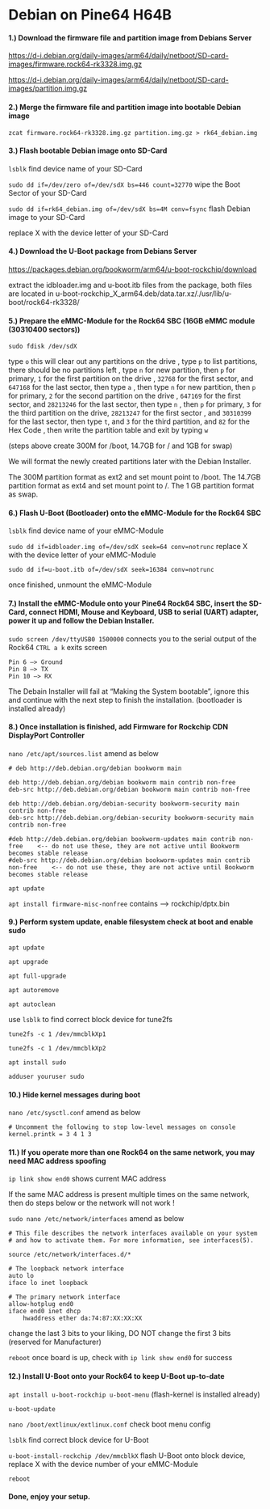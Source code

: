 # Debian on Pine64 H64B

#### 1.)  Download the firmware file and partition image from Debians Server

https://d-i.debian.org/daily-images/arm64/daily/netboot/SD-card-images/firmware.rock64-rk3328.img.gz

https://d-i.debian.org/daily-images/arm64/daily/netboot/SD-card-images/partition.img.gz

#### 2.)  Merge the firmware file and partition image into bootable Debian image

`zcat firmware.rock64-rk3328.img.gz partition.img.gz > rk64_debian.img`

#### 3.)  Flash bootable Debian image onto SD-Card

`lsblk` find device name of your SD-Card

`sudo dd if=/dev/zero of=/dev/sdX bs=446 count=32770` wipe the Boot Sector of your SD-Card

`sudo dd if=rk64_debian.img of=/dev/sdX bs=4M conv=fsync` flash Debian image to your SD-Card

replace X with the device letter of your SD-Card

#### 4.)  Download the U-Boot package from Debians Server

https://packages.debian.org/bookworm/arm64/u-boot-rockchip/download

extract the idbloader.img and u-boot.itb files from the package,
both files are located in u-boot-rockchip_X_arm64.deb/data.tar.xz/./usr/lib/u-boot/rock64-rk3328/

#### 5.)  Prepare the eMMC-Module for the Rock64 SBC (16GB eMMC module (30310400 sectors))

`sudo fdisk /dev/sdX`

type `o` this will clear out any partitions on the drive
, type `p` to list partitions, there should be no partitions left
, type `n` for new partition, then `p` for primary, `1` for the first partition on the drive
, `32768` for the first sector, and `647168` for the last sector, then type `a`
, then type `n` for new partition, then `p` for primary, `2` for the second partition on the drive
, `647169` for the first sector, and `28213246` for the last sector, then type `n`
, then `p` for primary, `3` for the third partition on the drive, `28213247` for the first sector
, and `30310399` for the last sector, then type `t`, and `3` for the third partition, and `82` for the Hex Code
, then write the partition table and exit by typing `w`

(steps above create 300M for /boot, 14.7GB for / and 1GB for swap)

We will format the newly created partitions later with the Debian Installer.

The 300M partition format as ext2 and set mount point to /boot.
The 14.7GB partition format as ext4 and set mount point to /.
The 1 GB partition format as swap.

#### 6.)  Flash U-Boot (Bootloader) onto the eMMC-Module for the Rock64 SBC

`lsblk` find device name of your eMMC-Module

`sudo dd if=idbloader.img of=/dev/sdX seek=64 conv=notrunc` replace X with the device letter of your eMMC-Module

`sudo dd if=u-boot.itb of=/dev/sdX seek=16384 conv=notrunc`

once finished, unmount the eMMC-Module

#### 7.)  Install the eMMC-Module onto your Pine64 Rock64 SBC, insert the SD-Card, connect HDMI, Mouse and Keyboard, USB to serial (UART) adapter, power it up and follow the Debian Installer.

`sudo screen /dev/ttyUSB0 1500000`  connects you to the serial output of the Rock64 `CTRL a k` exits screen

    Pin 6 –> Ground
    Pin 8 –> TX
    Pin 10 –> RX

The Debain Installer will fail at “Making the System bootable”, ignore this and continue with the next step to finish the installation. (bootloader is installed already)

#### 8.)  Once installation is finished, add Firmware for Rockchip CDN DisplayPort Controller

`nano /etc/apt/sources.list`  amend as below

    # deb http://deb.debian.org/debian bookworm main
    
    deb http://deb.debian.org/debian bookworm main contrib non-free
    deb-src http://deb.debian.org/debian bookworm main contrib non-free
    
    deb http://deb.debian.org/debian-security bookworm-security main contrib non-free
    deb-src http://deb.debian.org/debian-security bookworm-security main contrib non-free
    
    #deb http://deb.debian.org/debian bookworm-updates main contrib non-free    <-- do not use these, they are not active until Bookworm becomes stable release
    #deb-src http://deb.debian.org/debian bookworm-updates main contrib non-free    <-- do not use these, they are not active until Bookworm becomes stable release
  
`apt update`
  
`apt install firmware-misc-nonfree` contains –> rockchip/dptx.bin
  
#### 9.)  Perform system update, enable filesystem check at boot and enable sudo
  
`apt update`

`apt upgrade`

`apt full-upgrade`

`apt autoremove`

`apt autoclean`

use `lsblk` to find correct block device for tune2fs

`tune2fs -c 1 /dev/mmcblkXp1`

`tune2fs -c 1 /dev/mmcblkXp2`
  
`apt install sudo`
 
`adduser youruser sudo`
 
#### 10.)  Hide kernel messages during boot
 
`nano /etc/sysctl.conf`  amend as below

    # Uncomment the following to stop low-level messages on console
    kernel.printk = 3 4 1 3
 
#### 11.)  If you operate more than one Rock64 on the same network, you may need MAC address spoofing
 
`ip link show end0`  shows current MAC address

If the same MAC address is present multiple times on the same network, then do steps below or the network will not work !

`sudo nano /etc/network/interfaces` amend as below

    # This file describes the network interfaces available on your system
    # and how to activate them. For more information, see interfaces(5).
    
    source /etc/network/interfaces.d/*
    
    # The loopback network interface
    auto lo
    iface lo inet loopback
    
    # The primary network interface
    allow-hotplug end0
    iface end0 inet dhcp
        hwaddress ether da:74:87:XX:XX:XX

change the last 3 bits to your liking, DO NOT change the first 3 bits (reserved for Manufacturer)

`reboot`  once board is up, check with `ip link show end0` for success

#### 12.) Install U-Boot onto your Rock64 to keep U-Boot up-to-date

`apt install u-boot-rockchip u-boot-menu` (flash-kernel is installed already)

`u-boot-update`

`nano /boot/extlinux/extlinux.conf` check boot menu config

`lsblk` find correct block device for U-Boot

`u-boot-install-rockchip /dev/mmcblkX`  flash U-Boot onto block device, replace X with the device number of your eMMC-Module

`reboot`

#### Done, enjoy your setup.
